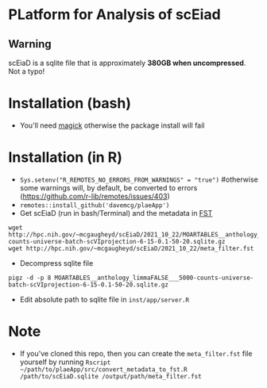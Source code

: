 # PLatform for Analysis of scEiad

## Warning
scEiaD is a sqlite file that is approximately **380GB when uncompressed**. Not a typo! 

# Installation (bash)

  - You'll need [magick](https://imagemagick.org/index.php) otherwise the package install will fail
  
# Installation (in R)
  - `Sys.setenv("R_REMOTES_NO_ERRORS_FROM_WARNINGS" = "true")` #otherwise some warnings will, by default, be converted to errors (https://github.com/r-lib/remotes/issues/403)
  - `remotes::install_github('davemcg/plaeApp')`
  -  Get scEiaD (run in bash/Terminal) and the metadata in [FST](https://www.fstpackage.org)

    wget http://hpc.nih.gov/~mcgaugheyd/scEiaD/2021_10_22/MOARTABLES__anthology_limmaFALSE___5000-counts-universe-batch-scVIprojection-6-15-0.1-50-20.sqlite.gz
    wget http://hpc.nih.gov/~mcgaugheyd/scEiaD/2021_10_22/meta_filter.fst
    
  -  Decompress sqlite file
  
    pigz -d -p 8 MOARTABLES__anthology_limmaFALSE___5000-counts-universe-batch-scVIprojection-6-15-0.1-50-20.sqlite.gz
  - Edit absolute path to sqlite file in `inst/app/server.R`

# Note
  - If you've cloned this repo, then you can create the `meta_filter.fst` file yourself by running `Rscript ~/path/to/plaeApp/src/convert_metadata_to_fst.R /path/to/scEiaD.sqlite /output/path/meta_filter.fst`
